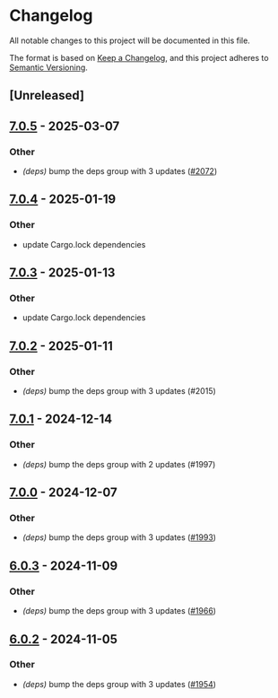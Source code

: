 # Changelog

All notable changes to this project will be documented in this file.

The format is based on [Keep a Changelog](https://keepachangelog.com/en/1.0.0/),
and this project adheres to [Semantic Versioning](https://semver.org/spec/v2.0.0.html).

## [Unreleased]

## [7.0.5](https://github.com/cargo-bins/cargo-binstall/compare/cargo-toml-workspace-v7.0.4...cargo-toml-workspace-v7.0.5) - 2025-03-07

### Other

- *(deps)* bump the deps group with 3 updates ([#2072](https://github.com/cargo-bins/cargo-binstall/pull/2072))

## [7.0.4](https://github.com/cargo-bins/cargo-binstall/compare/cargo-toml-workspace-v7.0.3...cargo-toml-workspace-v7.0.4) - 2025-01-19

### Other

- update Cargo.lock dependencies

## [7.0.3](https://github.com/cargo-bins/cargo-binstall/compare/cargo-toml-workspace-v7.0.2...cargo-toml-workspace-v7.0.3) - 2025-01-13

### Other

- update Cargo.lock dependencies

## [7.0.2](https://github.com/cargo-bins/cargo-binstall/compare/cargo-toml-workspace-v7.0.1...cargo-toml-workspace-v7.0.2) - 2025-01-11

### Other

- *(deps)* bump the deps group with 3 updates (#2015)

## [7.0.1](https://github.com/cargo-bins/cargo-binstall/compare/cargo-toml-workspace-v7.0.0...cargo-toml-workspace-v7.0.1) - 2024-12-14

### Other

- *(deps)* bump the deps group with 2 updates (#1997)

## [7.0.0](https://github.com/cargo-bins/cargo-binstall/compare/cargo-toml-workspace-v6.0.3...cargo-toml-workspace-v7.0.0) - 2024-12-07

### Other

- *(deps)* bump the deps group with 3 updates ([#1993](https://github.com/cargo-bins/cargo-binstall/pull/1993))

## [6.0.3](https://github.com/cargo-bins/cargo-binstall/compare/cargo-toml-workspace-v6.0.2...cargo-toml-workspace-v6.0.3) - 2024-11-09

### Other

- *(deps)* bump the deps group with 3 updates ([#1966](https://github.com/cargo-bins/cargo-binstall/pull/1966))

## [6.0.2](https://github.com/cargo-bins/cargo-binstall/compare/cargo-toml-workspace-v6.0.1...cargo-toml-workspace-v6.0.2) - 2024-11-05

### Other

- *(deps)* bump the deps group with 3 updates ([#1954](https://github.com/cargo-bins/cargo-binstall/pull/1954))
